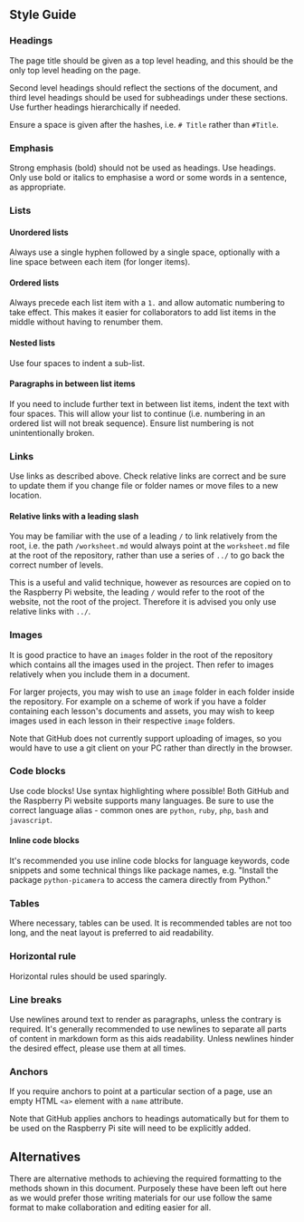 ## Style Guide

### Headings

The page title should be given as a top level heading, and this should be the only top level heading on the page.

Second level headings should reflect the sections of the document, and third level headings should be used for subheadings under these sections. Use further headings hierarchically if needed.

Ensure a space is given after the hashes, i.e. `# Title` rather than `#Title`.

### Emphasis

Strong emphasis (bold) should not be used as headings. Use headings. Only use bold or italics to emphasise a word or some words in a sentence, as appropriate.

### Lists

#### Unordered lists

Always use a single hyphen followed by a single space, optionally with a line space between each item (for longer items).

#### Ordered lists

Always precede each list item with a `1.` and allow automatic numbering to take effect. This makes it easier for collaborators to add list items in the middle without having to renumber them.

#### Nested lists

Use four spaces to indent a sub-list.

#### Paragraphs in between list items

If you need to include further text in between list items, indent the text with four spaces. This will allow your list to continue (i.e. numbering in an ordered list will not break sequence). Ensure list numbering is not unintentionally broken.

### Links

Use links as described above. Check relative links are correct and be sure to update them if you change file or folder names or move files to a new location.

#### Relative links with a leading slash

You may be familiar with the use of a leading `/` to link relatively from the root, i.e. the path `/worksheet.md` would always point at the `worksheet.md` file at the root of the repository, rather than use a series of `../` to go back the correct number of levels.

This is a useful and valid technique, however as resources are copied on to the Raspberry Pi website, the leading `/` would refer to the root of the website, not the root of the project. Therefore it is advised you only use relative links with `../`.

### Images

It is good practice to have an `images` folder in the root of the repository which contains all the images used in the project. Then refer to images relatively when you include them in a document.

For larger projects, you may wish to use an `image` folder in each folder inside the repository. For example on a scheme of work if you have a folder containing each lesson's documents and assets, you may wish to keep images used in each lesson in their respective `image` folders.

Note that GitHub does not currently support uploading of images, so you would have to use a git client on your PC rather than directly in the browser.

### Code blocks

Use code blocks! Use syntax highlighting where possible! Both GitHub and the Raspberry Pi website supports many languages. Be sure to use the correct language alias - common ones are `python`, `ruby`, `php`, `bash` and `javascript`.

#### Inline code blocks

It's recommended you use inline code blocks for language keywords, code snippets and some technical things like package names, e.g. "Install the package `python-picamera` to access the camera directly from Python."

### Tables

Where necessary, tables can be used. It is recommended tables are not too long, and the neat layout is preferred to aid readability.

### Horizontal rule

Horizontal rules should be used sparingly.

### Line breaks

Use newlines around text to render as paragraphs, unless the contrary is required. It's generally recommended to use newlines to separate all parts of content in markdown form as this aids readability. Unless newlines hinder the desired effect, please use them at all times.

### Anchors

If you require anchors to point at a particular section of a page, use an empty HTML `<a>` element with a `name` attribute.

Note that GitHub applies anchors to headings automatically but for them to be used on the Raspberry Pi site will need to be explicitly added.

## Alternatives

There are alternative methods to achieving the required formatting to the methods shown in this document. Purposely these have been left out here as we would prefer those writing materials for our use follow the same format to make collaboration and editing easier for all.
